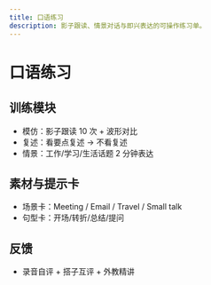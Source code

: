 ```yaml
---
title: 口语练习
description: 影子跟读、情景对话与即兴表达的可操作练习单。
---
```


# 口语练习

## 训练模块

- 模仿：影子跟读 10 次 + 波形对比
- 复述：看要点复述 → 不看复述
- 情景：工作/学习/生活话题 2 分钟表达

## 素材与提示卡

- 场景卡：Meeting / Email / Travel / Small talk
- 句型卡：开场/转折/总结/提问

## 反馈

- 录音自评 + 搭子互评 + 外教精讲


